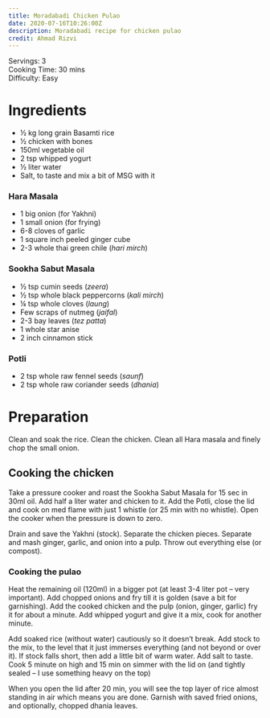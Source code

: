 ```yaml
---
title: Moradabadi Chicken Pulao
date: 2020-07-16T10:26:00Z
description: Moradabadi recipe for chicken pulao
credit: Ahmad Rizvi
---
```

Servings: 3  
Cooking Time: 30 mins  
Difficulty: Easy  

# Ingredients
* ½ kg long grain Basamti rice
* ½ chicken with bones
* 150ml vegetable oil
* 2 tsp whipped yogurt
* ½ liter water
* Salt, to taste and mix a bit of MSG with it 

### Hara Masala
* 1 big onion (for Yakhni)
* 1 small onion (for frying)
* 6-8 cloves of garlic
* 1 square inch peeled ginger cube
* 2-3 whole thai green chile (_hari mirch_)

### Sookha Sabut Masala
* ½ tsp cumin seeds (_zeera_)
* ½ tsp whole black peppercorns (_kali mirch_)
* ¼ tsp whole cloves (_laung_)
* Few scraps of nutmeg (_jaifal_)
* 2-3 bay leaves (_tez patta_)
* 1 whole star anise
* 2 inch cinnamon stick

### Potli
* 2 tsp whole raw fennel seeds (_saunf_)
* 2 tsp whole raw coriander seeds (_dhania_)

# Preparation
Clean and soak the rice. Clean the chicken. Clean all Hara masala and finely chop the small onion.

## Cooking the chicken
Take a pressure cooker and roast the Sookha Sabut Masala for 15 sec in 30ml oil. Add half a liter water and chicken to it. Add the Potli, close the lid and cook on med flame with just 1 whistle (or 25 min with no whistle). Open the cooker when the pressure is down to zero.

Drain and save the Yakhni (stock). Separate the chicken pieces. Separate and mash ginger, garlic, and onion into a pulp. Throw out everything else (or compost).

### Cooking the pulao
Heat the remaining oil (120ml) in a bigger pot (at least 3-4 liter pot – very important). Add chopped onions and fry till it is golden (save a bit for garnishing). Add the cooked chicken and the pulp (onion, ginger, garlic) fry it for about a minute. Add whipped yogurt and give it a mix, cook for another minute.

Add soaked rice (without water) cautiously so it doesn’t break. Add stock to the mix, to the level that it just immerses everything (and not beyond or over it). If stock falls short, then add a little bit of warm water. Add salt to taste. Cook 5 minute on high and 15 min on simmer with the lid on (and tightly sealed – I use something heavy on the top)

When you open the lid after 20 min, you will see the top layer of rice almost standing in air which means you are done. Garnish with saved fried onions, and optionally, chopped dhania leaves.
